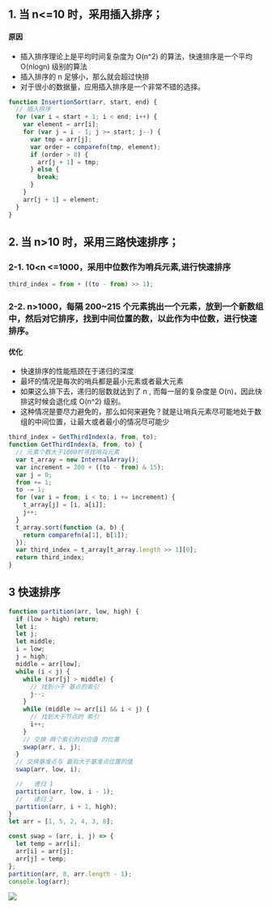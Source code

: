 ## 1.  当 n<=10 时，采用插入排序；
#### 原因
- 插入排序理论上是平均时间复杂度为 O(n^2) 的算法，快速排序是一个平均 O(nlogn) 级别的算法
- 插入排序的 n 足够小，那么就会超过快排
- 对于很小的数据量，应用插入排序是一个非常不错的选择。
```js
function InsertionSort(arr, start, end) {
  // 插入排序
  for (var i = start + 1; i < end; i++) {
    var element = arr[i];
    for (var j = i - 1; j >= start; j--) {
      var tmp = arr[j];
      var order = comparefn(tmp, element);
      if (order > 0) {
        arr[j + 1] = tmp;
      } else {
        break;
      }
    }
    arr[j + 1] = element;
  }
}

```
    
## 2.  当 n>10 时，采用三路快速排序；

### 2-1.  10<n <=1000，采用中位数作为哨兵元素,进行快速排序
```js
third_index = from + ((to - from) >> 1);
```


    
### 2-2.  n>1000，每隔 200~215 个元素挑出一个元素，放到一个新数组中，然后对它排序，找到中间位置的数，以此作为中位数，进行快速排序。
#### 优化
- 快速排序的性能瓶颈在于递归的深度
- 最坏的情况是每次的哨兵都是最小元素或者最大元素
- 如果这么排下去，递归的层数就达到了 n , 而每一层的复杂度是 O(n)，因此快排这时候会退化成 O(n^2) 级别。
- 这种情况是要尽力避免的，那么如何来避免？就是让哨兵元素尽可能地处于数组的中间位置，让最大或者最小的情况尽可能少
```js
third_index = GetThirdIndex(a, from, to);
function GetThirdIndex(a, from, to) {
  // 元素个数大于1000时寻找哨兵元素
  var t_array = new InternalArray();
  var increment = 200 + ((to - from) & 15);
  var j = 0;
  from += 1;
  to -= 1;
  for (var i = from; i < to; i += increment) {
    t_array[j] = [i, a[i]];
    j++;
  }
  t_array.sort(function (a, b) {
    return comparefn(a[1], b[1]);
  });
  var third_index = t_array[t_array.length >> 1][0];
  return third_index;
}
```

## 3 快速排序
```js
function partition(arr, low, high) {
  if (low > high) return;
  let i;
  let j;
  let middle;
  i = low;
  j = high;
  middle = arr[low];
  while (i < j) {
    while (arr[j] > middle) {
      // 找到小于 基点的索引
      j--;
    }
    while (middle >= arr[i] && i < j) {
      // 找到大于节点的 索引
      i++;
    }
    // 交换 两个索引的对应值 的位置
    swap(arr, i, j);
  }
  // 交换基准点与 最后大于基准点位置的值
  swap(arr, low, i);

  //   递归 1
  partition(arr, low, i - 1);
  //   递归 2
  partition(arr, i + 1, high);
}
let arr = [1, 5, 2, 4, 3, 8];

const swap = (arr, i, j) => {
  let temp = arr[i];
  arr[i] = arr[j];
  arr[j] = temp;
};
partition(arr, 0, arr.length - 1);
console.log(arr);

```
<img src="https://p1-jj.byteimg.com/tos-cn-i-t2oaga2asx/gold-user-assets/2018/11/23/1673e00a0d10d84d~tplv-t2oaga2asx-zoom-in-crop-mark:1304:0:0:0.awebp">